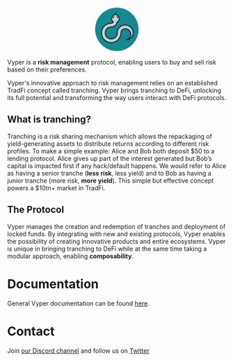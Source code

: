 <p align="center">
  <a href="https://vyperprotocol.io">
    <img alt="Vyper Protocol" src="https://github.com/vyper-protocol/branding/blob/main/medium-logo.png" width="100" />
  </a>
</p>

Vyper is a **risk management** protocol, enabling users to buy and sell risk based on their preferences.

Vyper's innovative approach to risk management relies on an established TradFi concept called tranching. Vyper brings tranching to DeFi, unlocking its full potential and transforming the way users interact with DeFi protocols.

## What is tranching?

Tranching is a risk sharing mechanism which allows the repackaging of yield-generating assets to distribute returns according to different risk profiles.
To make a simple example: Alice and Bob both deposit $50 to a lending protocol. Alice gives up part of the interest generated but Bob’s capital is impacted first if any hack/default happens.
We would refer to Alice as having a senior tranche (**less risk**, less yield) and to Bob as having a junior tranche (more risk, **more yield**).
This simple but effective concept powers a $10tn+ market in TradFi.

## The Protocol

Vyper manages the creation and redemption of tranches and deployment of locked funds. By integrating with new and existing protocols, Vyper enables the possibility of creating innovative products and entire ecosystems.
Vyper is unique in bringing tranching to DeFi while at the same time taking a modular approach, enabling **composability**.

# Documentation

General Vyper documentation can be found [here](https://docs.vyperprotocol.io/).

# Contact

Join [our Discord channel](https://discord.gg/KYaXgwetcK) and follow us on [Twitter](https://twitter.com/VyperProtocol)
